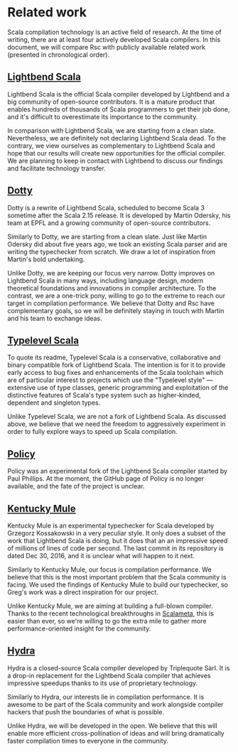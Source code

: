 <!-- Copyright (c) 2017-2018 Twitter, Inc. -->
<!-- Licensed under the Apache License, Version 2.0 (see LICENSE.md). -->

# Related work

Scala compilation technology is an active field of research.
At the time of writing, there are at least four actively developed Scala compilers.
In this document, we will compare Rsc with publicly available related work
(presented in chronological order).

## [Lightbend Scala](https://github.com/scala/scala)

Lightbend Scala is the official Scala compiler developed by Lightbend
and a big community of open-source contributors. It is a mature product
that enables hundreds of thousands of Scala programmers to get their job done,
and it's difficult to overestimate its importance to the community.

In comparison with Lightbend Scala, we are starting from a clean slate.
Nevertheless, we are definitely not declaring Lightbend Scala dead.
To the contrary, we view ourselves as complementary to Lightbend Scala and
hope that our results will create new opportunities for the official compiler.
We are planning to keep in contact with Lightbend to discuss our findings and
facilitate technology transfer.

## [Dotty](https://github.com/lampepfl/dotty)

Dotty is a rewrite of Lightbend Scala, scheduled to become Scala 3 sometime
after the Scala 2.15 release. It is developed by Martin Odersky,
his team at EPFL and a growing community of open-source contributors.

Similarly to Dotty, we are starting from a clean slate. Just like Martin Odersky
did about five years ago, we took an existing Scala parser and are writing
the typechecker from scratch. We draw a lot of inspiration from Martin's bold
undertaking.

Unlike Dotty, we are keeping our focus very narrow. Dotty improves on
Lightbend Scala in many ways, including language design, modern theoretical
foundations and innovations in compiler architecture. To the contrast, we are
a one-trick pony, willing to go to the extreme to reach our target in compilation
performance. We believe that Dotty and Rsc have complementary goals,
so we will be definitely staying in touch with Martin and his team to exchange ideas.

## [Typelevel Scala](https://github.com/typelevel/scala)

To quote its readme, Typelevel Scala is a conservative, collaborative
and binary compatible fork of Lightbend Scala. The intention is for it to
provide early access to bug fixes and enhancements of the Scala toolchain
which are of particular interest to projects which use the "Typelevel style" —
extensive use of type classes, generic programming and exploitation of the
distinctive features of Scala's type system such as higher-kinded, dependent
and singleton types.

Unlike Typelevel Scala, we are not a fork of Lightbend Scala. As discussed above,
we believe that we need the freedom to aggressively experiment in order to fully
explore ways to speed up Scala compilation.

## [Policy](https://github.com/paulp/policy)

Policy was an experimental fork of the Lightbend Scala compiler
started by Paul Phillips. At the moment, the GitHub page of Policy
is no longer available, and the fate of the project is unclear.

## [Kentucky Mule](https://github.com/gkossakowski/kentuckymule)

Kentucky Mule is an experimental typechecker for Scala developed by
Grzegorz Kossakowski in a very peculiar style. It only does a subset
of the work that Lightbend Scala is doing, but it does that an an impressive
speed of millions of lines of code per second. The last commit in its repository
is dated Dec 30, 2016, and it is unclear what will happen to it next.

Similarly to Kentucky Mule, our focus is compilation performance.
We believe that this is the most important problem that the Scala community
is facing. We used the findings of Kentucky Mule to build our typechecker,
so Greg's work was a direct inspiration for our project.

Unlike Kentucky Mule, we are aiming at building a full-blown compiler.
Thanks to the recent technological breakthroughs in
[Scalameta](http://scalameta.org/),
this is easier than ever, so we're willing to go the extra mile to gather more
performance-oriented insight for the community.

## [Hydra](https://triplequote.com/hydra)

Hydra is a closed-source Scala compiler developed by Triplequote Sàrl.
It is a drop-in replacement for the Lightbend Scala compiler that achieves
impressive speedups thanks to its use of proprietary technology.

Similarly to Hydra, our interests lie in compilation performance.
It is awesome to be part of the Scala community and work alongside
compiler hackers that push the boundaries of what is possible.

Unlike Hydra, we will be developed in the open. We believe that this will enable
more efficient cross-pollination of ideas and will bring dramatically faster
compilation times to everyone in the community.
